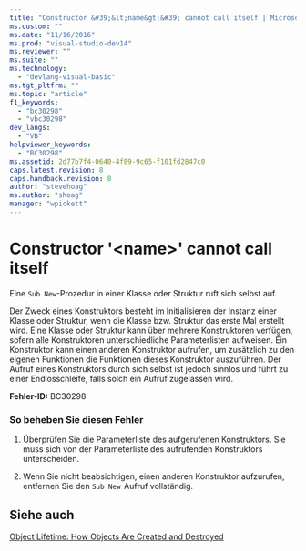 ```yaml
---
title: "Constructor &#39;&lt;name&gt;&#39; cannot call itself | Microsoft Docs"
ms.custom: ""
ms.date: "11/16/2016"
ms.prod: "visual-studio-dev14"
ms.reviewer: ""
ms.suite: ""
ms.technology: 
  - "devlang-visual-basic"
ms.tgt_pltfrm: ""
ms.topic: "article"
f1_keywords: 
  - "bc30298"
  - "vbc30298"
dev_langs: 
  - "VB"
helpviewer_keywords: 
  - "BC30298"
ms.assetid: 2d77b7f4-0640-4f89-9c65-f101fd2847c0
caps.latest.revision: 8
caps.handback.revision: 8
author: "stevehoag"
ms.author: "shoag"
manager: "wpickett"
---
```

# Constructor &#39;&lt;name&gt;&#39; cannot call itself
Eine `Sub New`\-Prozedur in einer Klasse oder Struktur ruft sich selbst auf.  
  
 Der Zweck eines Konstruktors besteht im Initialisieren der Instanz einer Klasse oder Struktur, wenn die Klasse bzw. Struktur das erste Mal erstellt wird.  Eine Klasse oder Struktur kann über mehrere Konstruktoren verfügen, sofern alle Konstruktoren unterschiedliche Parameterlisten aufweisen.  Ein Konstruktor kann einen anderen Konstruktor aufrufen, um zusätzlich zu den eigenen Funktionen die Funktionen dieses Konstruktor auszuführen.  Der Aufruf eines Konstruktors durch sich selbst ist jedoch sinnlos und führt zu einer Endlosschleife, falls solch ein Aufruf zugelassen wird.  
  
 **Fehler\-ID:** BC30298  
  
### So beheben Sie diesen Fehler  
  
1.  Überprüfen Sie die Parameterliste des aufgerufenen Konstruktors.  Sie muss sich von der Parameterliste des aufrufenden Konstruktors unterscheiden.  
  
2.  Wenn Sie nicht beabsichtigen, einen anderen Konstruktor aufzurufen, entfernen Sie den `Sub New`\-Aufruf vollständig.  
  
## Siehe auch  
 [Object Lifetime: How Objects Are Created and Destroyed](../../../visual-basic/programming-guide/language-features/objects-and-classes/object-lifetime-how-objects-are-created-and-destroyed.md)